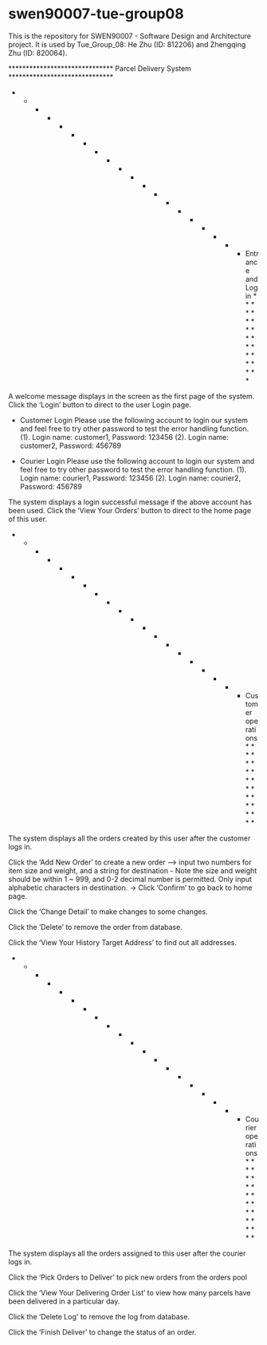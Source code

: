 # swen90007-tue-group08
This is the repository for SWEN90007 - Software Design and Architecture project. It is used by Tue_Group_08: He Zhu (ID: 812206) and Zhengqing Zhu (ID: 820064).

****************************** Parcel Delivery System ******************************

* * * * * * * * * * * * * * * * * * * *    Entrance and Log in    * * * * * * * * * * * * * * * * * * * *

A welcome message displays in the screen as the first page of the system. Click the ‘Login’ button to direct to the user Login page. 

* Customer Login
Please use the following account to login our system and feel free to try other password to test the error handling function. 
 (1). Login name: customer1, Password: 123456
 (2). Login name: customer2, Password: 456789

* Courier Login
Please use the following account to login our system and feel free to try other password to test the error handling function. 
 (1). Login name: courier1, Password: 123456
 (2). Login name: courier2, Password: 456789
 
The system displays a login successful message if the above account has been used. Click the ‘View Your Orders’ button to direct to the home page of this user. 

* * * * * * * * * * * * * * * * * * * *    Customer operations    * * * * * * * * * * * * * * * * * * * *

The system displays all the orders created by this user after the customer logs in.

Click the ‘Add New Order’ to create a new order —> input two numbers for item size and weight, and a string for destination
    - Note the size and weight should be within 1 ~ 999, and 0-2 decimal number is permitted. Only input alphabetic characters in destination. -> Click ‘Confirm’ to go back to home page.

Click the ‘Change Detail’ to make changes to some changes. 

Click the ‘Delete’ to remove the order from database.

Click the ‘View Your History Target Address’ to find out all addresses.

* * * * * * * * * * * * * * * * * * * *    Courier operations    * * * * * * * * * * * * * * * * * * * *

The system displays all the orders assigned to this user after the courier logs in.

Click the ‘Pick Orders to Deliver’ to pick new orders from the orders pool 

Click the ‘View Your Delivering Order List’ to view how many parcels have been delivered in a particular day.

Click the ‘Delete Log' to remove the log from database.

Click the ‘Finish Deliver’ to change the status of an order.
